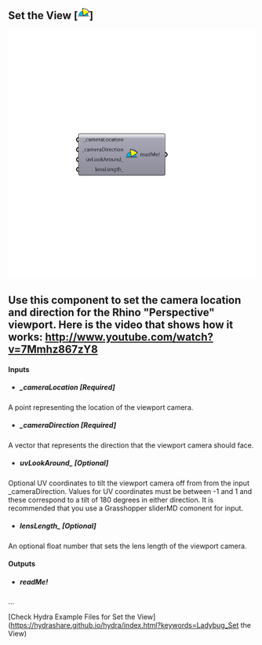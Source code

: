 ## Set the View [![](../../images/icons/Set_the_View.png)]

![](../../images/components/Set_the_View.png)

Use this component to set the camera location and direction for the Rhino "Perspective" viewport.
 Here is the video that shows how it works: http://www.youtube.com/watch?v=7Mmhz867zY8
 -
 

#### Inputs
* ##### _cameraLocation [Required]
A point representing the location of the viewport camera.
* ##### _cameraDirection [Required]
A vector that represents the direction that the viewport camera should face.
* ##### uvLookAround_ [Optional]
Optional UV coordinates to tilt the viewport camera off from from the input _cameraDirection. Values for UV coordinates must be between -1 and 1 and these correspond to a tilt of 180 degrees in either direction.  It is recommended that you use a Grasshopper sliderMD comonent for input.
* ##### lensLength_ [Optional]
An optional float number that sets the lens length of the viewport camera.

#### Outputs
* ##### readMe!
...


[Check Hydra Example Files for Set the View](https://hydrashare.github.io/hydra/index.html?keywords=Ladybug_Set the View)